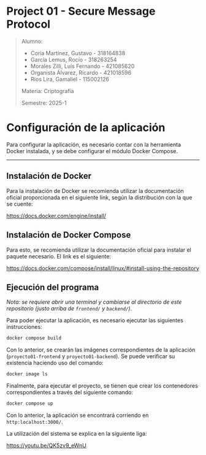 # Project 01 - Secure Message Protocol

> Alumno:
> - Coria Martínez, Gustavo      - 318164838
> - García Lemus, Rocío			     - 318263254
> - Morales Zilli, Luis Fernando - 421085620
> - Organista Álvarez, Ricardo	 - 421018596
> - Ríos Lira, Gamaliel 			   - 115002126
>
> Materia: Criptografía
>
> Semestre: 2025-1

##
# Configuración de la aplicación
Para configurar la aplicación, es necesario contar con la herramienta Docker instalada, y se debe configurar el módulo Docker Compose.

---

## Instalación de Docker

Para la instalación de Docker se recomienda utilizar la documentación oficial proporcionada en el siguiente link, según la distribución con la que se cuente:

https://docs.docker.com/engine/install/

## Instalación de Docker Compose

Para esto, se recomienda utilizar la documentación oficial para instalar el paquete necesario. El link es el siguiente:

https://docs.docker.com/compose/install/linux/#install-using-the-repository

## Ejecución del programa

*Nota: se requiere abrir una terminal y cambiarse al directorio de este repositorio (justo arriba de `frontend/` y `backend/`)*.

Para poder ejecutar la aplicación, es necesario ejecutar las siguientes instrucciones:

   ```bash
   docker compose build
  ```

Con lo anterior, se crearán las imágenes correspondientes de la aplicación (`proyecto01-frontend` y `proyecto01-backend`). Se puede verificar su existencia haciendo uso del comando:
   ```bash
   docker image ls
  ```

Finalmente, para ejecutar el proyecto, se tienen que crear los contenedores correspondientes a través del siguiente comando:
   ```bash
   docker compose up
  ```

Con lo anterior, la aplicación se encontrará corriendo en  `http:localhost:3000/`.

La utilización del sistema se explica en la siguiente liga:

https://youtu.be/QK5zv9_eWnU